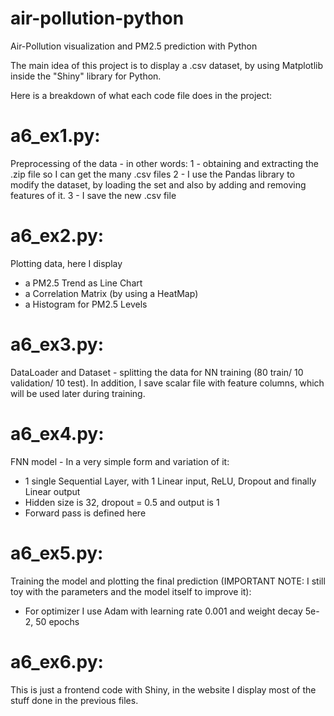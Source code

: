 # air-pollution-python
Air-Pollution visualization and PM2.5 prediction with Python

The main idea of this project is to display a .csv dataset, by using Matplotlib inside the "Shiny" library for Python.

Here is a breakdown of what each code file does in the project:

# a6_ex1.py:
Preprocessing of the data - in other words:
1 - obtaining and extracting the .zip file so I can get the many .csv files
2 - I use the Pandas library to modify the dataset, by loading the set and also by adding and removing
 features of it.
3 - I save the new .csv file

# a6_ex2.py:
Plotting data, here I display
- a PM2.5 Trend as Line Chart
- a Correlation Matrix (by using a HeatMap)
- a Histogram for PM2.5 Levels

# a6_ex3.py:
DataLoader and Dataset - splitting the data for NN training (80 train/ 10 validation/ 10 test). In addition, I save scalar file with feature columns, which will be used later during training.

# a6_ex4.py:
FNN model - In a very simple form and variation of it:
- 1 single Sequential Layer, with 1 Linear input, ReLU, Dropout and finally Linear output
- Hidden size is 32, dropout = 0.5 and output is 1
- Forward pass is defined here

# a6_ex5.py:
Training the model and plotting the final prediction (IMPORTANT NOTE: I still toy with the parameters and the model itself to improve it):
- For optimizer I use Adam with learning rate 0.001 and weight decay 5e-2, 50 epochs

# a6_ex6.py:
This is just a frontend code with Shiny, in the website I display most of the stuff done in the previous files.
